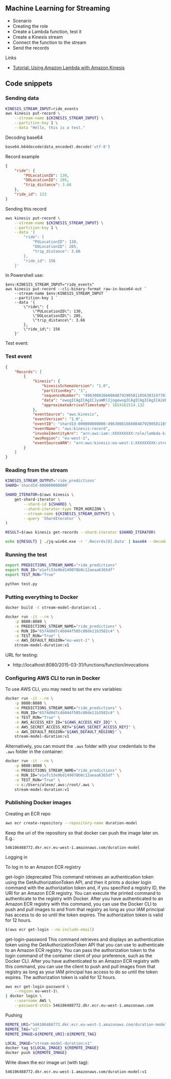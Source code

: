 ## Machine Learning for Streaming

* Scenario
* Creating the role 
* Create a Lambda function, test it
* Create a Kinesis stream
* Connect the function to the stream
* Send the records 

Links

* [Tutorial: Using Amazon Lambda with Amazon Kinesis](https://docs.amazonaws.cn/en_us/lambda/latest/dg/with-kinesis-example.html)

## Code snippets

### Sending data


```bash
KINESIS_STREAM_INPUT=ride_events
aws kinesis put-record \
    --stream-name ${KINESIS_STREAM_INPUT} \
    --partition-key 1 \
    --data "Hello, this is a test."
```

Decoding base64

```python
base64.b64decode(data_encoded).decode('utf-8')
```

Record example

```json
{
    "ride": {
        "PULocationID": 130,
        "DOLocationID": 205,
        "trip_distance": 3.66
    }, 
    "ride_id": 123
}
```

Sending this record

```bash
aws kinesis put-record \
    --stream-name ${KINESIS_STREAM_INPUT} \
    --partition-key 1 \
    --data '{
        "ride": {
            "PULocationID": 130,
            "DOLocationID": 205,
            "trip_distance": 3.66
        }, 
        "ride_id": 156
    }'
```

In Powershell use:
```
$env:KINESIS_STREAM_INPUT="ride_events"
aws kinesis put-record --cli-binary-format raw-in-base64-out `
    --stream-name $env:KINESIS_STREAM_INPUT `
    --partition-key 1 `
    --data '{ 
        \"ride\": { 
            \"PULocationID\": 130, 
            \"DOLocationID\": 205, 
            \"trip_distance\": 3.66 
        },  
        \"ride_id\": 156 
    }'
```


Test event:
### Test event


```json
{
    "Records": [
        {
            "kinesis": {
                "kinesisSchemaVersion": "1.0",
                "partitionKey": "1",
                "sequenceNumber": "49630081666084879290581185630324770398608704880802529282",
                "data": "ewogICAgICAgICJyaWRlIjogewogICAgICAgICAgICAiUFVMb2NhdGlvbklEIjogMTMwLAogICAgICAgICAgICAiRE9Mb2NhdGlvbklEIjogMjA1LAogICAgICAgICAgICAidHJpcF9kaXN0YW5jZSI6IDMuNjYKICAgICAgICB9LCAKICAgICAgICAicmlkZV9pZCI6IDI1NgogICAgfQ==",
                "approximateArrivalTimestamp": 1654161514.132
            },
            "eventSource": "aws:kinesis",
            "eventVersion": "1.0",
            "eventID": "shardId-000000000000:49630081666084879290581185630324770398608704880802529282",
            "eventName": "aws:kinesis:record",
            "invokeIdentityArn": "arn:aws:iam::XXXXXXXXX:role/lambda-kinesis-role",
            "awsRegion": "eu-west-1",
            "eventSourceARN": "arn:aws:kinesis:eu-west-1:XXXXXXXXX:stream/ride_events"
        }
    ]
}
```

### Reading from the stream

```bash
KINESIS_STREAM_OUTPUT='ride_predictions'
SHARD='shardId-000000000000'

SHARD_ITERATOR=$(aws kinesis \
    get-shard-iterator \
        --shard-id ${SHARD} \
        --shard-iterator-type TRIM_HORIZON \
        --stream-name ${KINESIS_STREAM_OUTPUT} \
        --query 'ShardIterator' \
)

RESULT=$(aws kinesis get-records --shard-iterator $SHARD_ITERATOR)

echo ${RESULT} | ./jq-win64.exe -r '.Records[0].Data' | base64 --decode
``` 


### Running the test

```bash
export PREDICTIONS_STREAM_NAME="ride_predictions"
export RUN_ID="e1efc53e9bd149078b0c12aeaa6365df"
export TEST_RUN="True"

python test.py
```

### Putting everything to Docker

```bash
docker build -t stream-model-duration:v1 .

docker run -it --rm \
    -p 8080:8080 \
    -e PREDICTIONS_STREAM_NAME="ride_predictions" \
    -e RUN_ID="6574d0d7c4b044f585c08de11b3582c4" \
    -e TEST_RUN="True" \
    -e AWS_DEFAULT_REGION="eu-west-1" \
    stream-model-duration:v1
```

URL for testing:

* http://localhost:8080/2015-03-31/functions/function/invocations



### Configuring AWS CLI to run in Docker

To use AWS CLI, you may need to set the env variables:

```bash
docker run -it --rm \
    -p 8080:8080 \
    -e PREDICTIONS_STREAM_NAME="ride_predictions" \
    -e RUN_ID="6574d0d7c4b044f585c08de11b3582c4" \
    -e TEST_RUN="True" \
    -e AWS_ACCESS_KEY_ID="${AWS_ACCESS_KEY_ID}" \
    -e AWS_SECRET_ACCESS_KEY="${AWS_SECRET_ACCESS_KEY}" \
    -e AWS_DEFAULT_REGION="${AWS_DEFAULT_REGION}" \
    stream-model-duration:v1
```

Alternatively, you can mount the `.aws` folder with your credentials to the `.aws` folder in the container:

```bash
docker run -it --rm \
    -p 8080:8080 \
    -e PREDICTIONS_STREAM_NAME="ride_predictions" \
    -e RUN_ID="e1efc53e9bd149078b0c12aeaa6365df" \
    -e TEST_RUN="True" \
    -v c:/Users/alexe/.aws:/root/.aws \
    stream-model-duration:v1
```

### Publishing Docker images

Creating an ECR repo

```bash
aws ecr create-repository --repository-name duration-model
```

Keep the uri of the repository so that docker can push the image later on. E.g.:
```
546106488772.dkr.ecr.eu-west-1.amazonaws.com/duration-model
```

Logging in

To log in to an Amazon ECR registry

get-login (deprecated
This command retrieves an authentication token using the GetAuthorizationToken API, and then it prints a docker login command with the authorization token and, if you specified a registry ID, the URI for an Amazon ECR registry. You can execute the printed command to authenticate to the registry with Docker. After you have authenticated to an Amazon ECR registry with this command, you can use the Docker CLI to push and pull images to and from that registry as long as your IAM principal has access to do so until the token expires. The authorization token is valid for 12 hours.

```bash
$(aws ecr get-login --no-include-email)
```

get-login-password
This command retrieves and displays an authentication token using the GetAuthorizationToken API that you can use to authenticate to an Amazon ECR registry. You can pass the authorization token to the login command of the container client of your preference, such as the Docker CLI. After you have authenticated to an Amazon ECR registry with this command, you can use the client to push and pull images from that registry as long as your IAM principal has access to do so until the token expires. The authorization token is valid for 12 hours.

```bash
aws ecr get-login-password \
    --region eu-west-1\
| docker login \
    --username AWS \
    --password-stdin 546106488772.dkr.ecr.eu-west-1.amazonaws.com
```

Pushing 

```bash
REMOTE_URI="546106488772.dkr.ecr.eu-west-1.amazonaws.com/duration-model"
REMOTE_TAG="v1"
REMOTE_IMAGE=${REMOTE_URI}:${REMOTE_TAG}

LOCAL_IMAGE="stream-model-duration:v1"
docker tag ${LOCAL_IMAGE} ${REMOTE_IMAGE}
docker push ${REMOTE_IMAGE}
```

Write down the ecr image uri (with tag):
```
546106488772.dkr.ecr.eu-west-1.amazonaws.com/duration-model:v1
```

